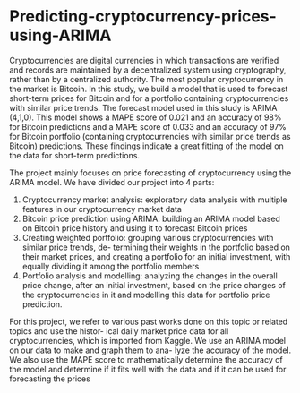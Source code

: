 # Predicting-cryptocurrency-prices-using-ARIMA
Cryptocurrencies are digital currencies in which transactions are verified and records are maintained by a decentralized system using cryptography, rather than by a centralized authority. The most popular cryptocurrency in the market is Bitcoin. In this study, we build a model that is used to forecast short-term prices for Bitcoin and for a portfolio containing cryptocurrencies with similar price trends. The forecast model used in this study is ARIMA (4,1,0). This model shows a MAPE score of 0.021 and an accuracy of 98% for Bitcoin predictions and a MAPE score of 0.033 and an accuracy of 97% for Bitcoin portfolio (containing cryptocurrencies with similar price trends as Bitcoin) predictions. These findings indicate a great fitting of the model on the data for short-term predictions.

The project mainly focuses on price forecasting of cryptocurrency using the ARIMA model. We have divided our project into 4 parts:
1. Cryptocurrency market analysis: exploratory data analysis with multiple features in our cryptocurrency market data
2. Bitcoin price prediction using ARIMA: building an ARIMA model based on Bitcoin price history and using it to forecast Bitcoin prices
3. Creating weighted portfolio: grouping various cryptocurrencies with similar price trends, de- termining their weights in the portfolio based on their market prices, and creating a portfolio for an initial investment, with equally dividing it among the portfolio members
4. Portfolio analysis and modelling: analyzing the changes in the overall price change, after an initial investment, based on the price changes of the cryptocurrencies in it and modelling this data for portfolio price prediction.

For this project, we refer to various past works done on this topic or related topics and use the histor- ical daily market price data for all cryptocurrencies, which is imported from Kaggle. We use an ARIMA model on our data to make and graph them to ana- lyze the accuracy of the model. We also use the MAPE score to mathematically determine the accuracy of the model and determine if it fits well with the data and if it can be used for forecasting the prices
